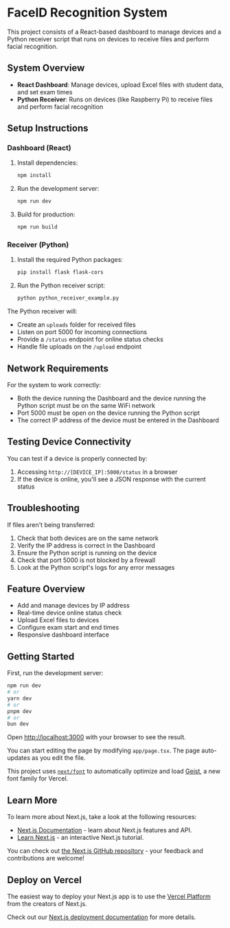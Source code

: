 # FaceID Recognition System

This project consists of a React-based dashboard to manage devices and a Python receiver script that runs on devices to receive files and perform facial recognition.

## System Overview

- **React Dashboard**: Manage devices, upload Excel files with student data, and set exam times
- **Python Receiver**: Runs on devices (like Raspberry Pi) to receive files and perform facial recognition

## Setup Instructions

### Dashboard (React)

1. Install dependencies:
   ```bash
   npm install
   ```

2. Run the development server:
   ```bash
   npm run dev
   ```

3. Build for production:
   ```bash
   npm run build
   ```

### Receiver (Python)

1. Install the required Python packages:
   ```bash
   pip install flask flask-cors
   ```

2. Run the Python receiver script:
   ```bash
   python python_receiver_example.py
   ```

The Python receiver will:
- Create an `uploads` folder for received files
- Listen on port 5000 for incoming connections
- Provide a `/status` endpoint for online status checks
- Handle file uploads on the `/upload` endpoint

## Network Requirements

For the system to work correctly:
- Both the device running the Dashboard and the device running the Python script must be on the same WiFi network
- Port 5000 must be open on the device running the Python script
- The correct IP address of the device must be entered in the Dashboard

## Testing Device Connectivity

You can test if a device is properly connected by:

1. Accessing `http://[DEVICE_IP]:5000/status` in a browser
2. If the device is online, you'll see a JSON response with the current status

## Troubleshooting

If files aren't being transferred:

1. Check that both devices are on the same network
2. Verify the IP address is correct in the Dashboard
3. Ensure the Python script is running on the device
4. Check that port 5000 is not blocked by a firewall
5. Look at the Python script's logs for any error messages

## Feature Overview

- Add and manage devices by IP address
- Real-time device online status check
- Upload Excel files to devices
- Configure exam start and end times
- Responsive dashboard interface

## Getting Started

First, run the development server:

```bash
npm run dev
# or
yarn dev
# or
pnpm dev
# or
bun dev
```

Open [http://localhost:3000](http://localhost:3000) with your browser to see the result.

You can start editing the page by modifying `app/page.tsx`. The page auto-updates as you edit the file.

This project uses [`next/font`](https://nextjs.org/docs/app/building-your-application/optimizing/fonts) to automatically optimize and load [Geist](https://vercel.com/font), a new font family for Vercel.

## Learn More

To learn more about Next.js, take a look at the following resources:

- [Next.js Documentation](https://nextjs.org/docs) - learn about Next.js features and API.
- [Learn Next.js](https://nextjs.org/learn) - an interactive Next.js tutorial.

You can check out [the Next.js GitHub repository](https://github.com/vercel/next.js) - your feedback and contributions are welcome!

## Deploy on Vercel

The easiest way to deploy your Next.js app is to use the [Vercel Platform](https://vercel.com/new?utm_medium=default-template&filter=next.js&utm_source=create-next-app&utm_campaign=create-next-app-readme) from the creators of Next.js.

Check out our [Next.js deployment documentation](https://nextjs.org/docs/app/building-your-application/deploying) for more details.
